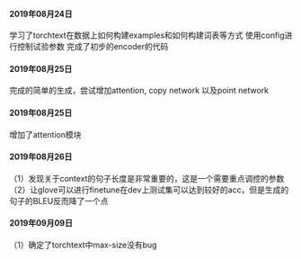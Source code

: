 #### 2019年08月24日
学习了torchtext在数据上如何构建examples和如何构建词表等方式
使用config进行控制试验参数
完成了初步的encoder的代码

#### 2019年08月25日
完成的简单的生成，尝试增加attention, copy network 以及point network

#### 2019年08月25日
增加了attention模块

#### 2019年08月26日
（1）发现关于context的句子长度是非常重要的，这是一个需要重点调控的参数  
（2）让glove可以进行finetune在dev上测试集可以达到较好的acc，但是生成的句子的BLEU反而降了一个点

#### 2019年09月09日
（1）确定了torchtext中max-size没有bug
